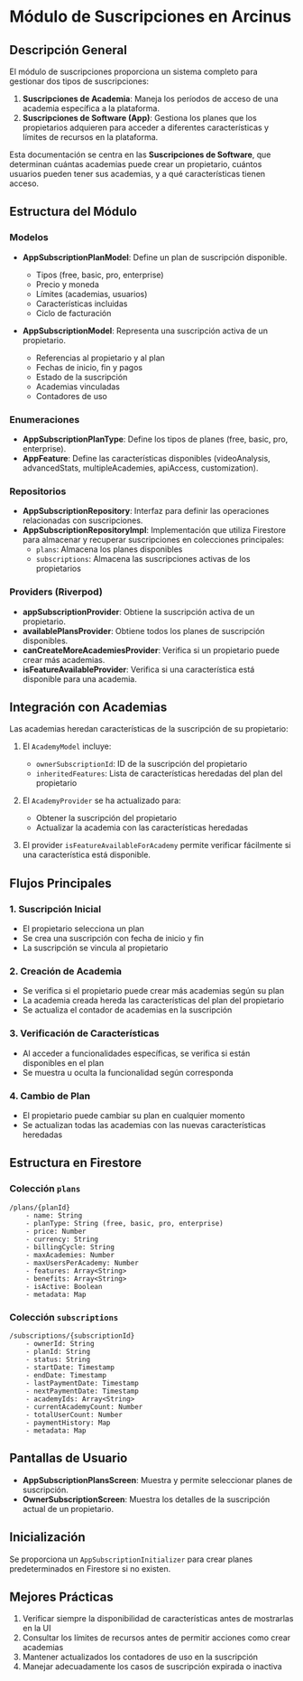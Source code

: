 # Módulo de Suscripciones en Arcinus

## Descripción General
El módulo de suscripciones proporciona un sistema completo para gestionar dos tipos de suscripciones:

1. **Suscripciones de Academia**: Maneja los períodos de acceso de una academia específica a la plataforma.
2. **Suscripciones de Software (App)**: Gestiona los planes que los propietarios adquieren para acceder a diferentes características y límites de recursos en la plataforma.

Esta documentación se centra en las **Suscripciones de Software**, que determinan cuántas academias puede crear un propietario, cuántos usuarios pueden tener sus academias, y a qué características tienen acceso.

## Estructura del Módulo

### Modelos
- **AppSubscriptionPlanModel**: Define un plan de suscripción disponible.
  - Tipos (free, basic, pro, enterprise)
  - Precio y moneda
  - Límites (academias, usuarios)
  - Características incluidas
  - Ciclo de facturación

- **AppSubscriptionModel**: Representa una suscripción activa de un propietario.
  - Referencias al propietario y al plan
  - Fechas de inicio, fin y pagos
  - Estado de la suscripción
  - Academias vinculadas
  - Contadores de uso

### Enumeraciones
- **AppSubscriptionPlanType**: Define los tipos de planes (free, basic, pro, enterprise).
- **AppFeature**: Define las características disponibles (videoAnalysis, advancedStats, multipleAcademies, apiAccess, customization).

### Repositorios
- **AppSubscriptionRepository**: Interfaz para definir las operaciones relacionadas con suscripciones.
- **AppSubscriptionRepositoryImpl**: Implementación que utiliza Firestore para almacenar y recuperar suscripciones en colecciones principales:
  - `plans`: Almacena los planes disponibles
  - `subscriptions`: Almacena las suscripciones activas de los propietarios

### Providers (Riverpod)
- **appSubscriptionProvider**: Obtiene la suscripción activa de un propietario.
- **availablePlansProvider**: Obtiene todos los planes de suscripción disponibles.
- **canCreateMoreAcademiesProvider**: Verifica si un propietario puede crear más academias.
- **isFeatureAvailableProvider**: Verifica si una característica está disponible para una academia.

## Integración con Academias

Las academias heredan características de la suscripción de su propietario:

1. El `AcademyModel` incluye:
   - `ownerSubscriptionId`: ID de la suscripción del propietario
   - `inheritedFeatures`: Lista de características heredadas del plan del propietario

2. El `AcademyProvider` se ha actualizado para:
   - Obtener la suscripción del propietario
   - Actualizar la academia con las características heredadas

3. El provider `isFeatureAvailableForAcademy` permite verificar fácilmente si una característica está disponible.

## Flujos Principales

### 1. Suscripción Inicial
- El propietario selecciona un plan
- Se crea una suscripción con fecha de inicio y fin
- La suscripción se vincula al propietario

### 2. Creación de Academia
- Se verifica si el propietario puede crear más academias según su plan
- La academia creada hereda las características del plan del propietario
- Se actualiza el contador de academias en la suscripción

### 3. Verificación de Características
- Al acceder a funcionalidades específicas, se verifica si están disponibles en el plan
- Se muestra u oculta la funcionalidad según corresponda

### 4. Cambio de Plan
- El propietario puede cambiar su plan en cualquier momento
- Se actualizan todas las academias con las nuevas características heredadas

## Estructura en Firestore

### Colección `plans`
```
/plans/{planId}
    - name: String
    - planType: String (free, basic, pro, enterprise)
    - price: Number
    - currency: String
    - billingCycle: String
    - maxAcademies: Number
    - maxUsersPerAcademy: Number
    - features: Array<String>
    - benefits: Array<String>
    - isActive: Boolean
    - metadata: Map
```

### Colección `subscriptions`
```
/subscriptions/{subscriptionId}
    - ownerId: String
    - planId: String
    - status: String
    - startDate: Timestamp
    - endDate: Timestamp
    - lastPaymentDate: Timestamp
    - nextPaymentDate: Timestamp
    - academyIds: Array<String>
    - currentAcademyCount: Number
    - totalUserCount: Number
    - paymentHistory: Map
    - metadata: Map
```

## Pantallas de Usuario
- **AppSubscriptionPlansScreen**: Muestra y permite seleccionar planes de suscripción.
- **OwnerSubscriptionScreen**: Muestra los detalles de la suscripción actual de un propietario.

## Inicialización
Se proporciona un `AppSubscriptionInitializer` para crear planes predeterminados en Firestore si no existen.

## Mejores Prácticas
1. Verificar siempre la disponibilidad de características antes de mostrarlas en la UI
2. Consultar los límites de recursos antes de permitir acciones como crear academias
3. Mantener actualizados los contadores de uso en la suscripción
4. Manejar adecuadamente los casos de suscripción expirada o inactiva

